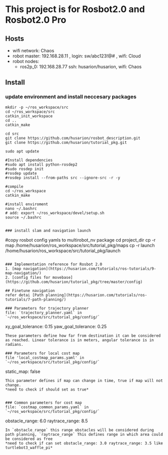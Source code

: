 # This project is for Rosbot2.0 and Rosbot2.0 Pro

## Hosts

* wifi network: Chaos
* robot master: 192.168.28.11 , login: sw/abc123!@# , wifi: Cloud
* robot nodes:
  * ros2p_0: 192.168.28.77 ssh: husarion/husarion, wifi: Chaos

## Install

### update environment and install neccesary packages

```
mkdir -p ~/ros_workspace/src
cd ~/ros_workspace/src
catkin_init_workspace
cd ..
catkin_make

cd src
git clone https://github.com/husarion/rosbot_description.git
git clone https://github.com/husarion/tutorial_pkg.git

sudo apt update

#Install dependencies
#sudo apt install python-rosdep2
#sudo rosdep init
#rosdep update
#rosdep install --from-paths src --ignore-src -r -y

#compile
cd ~/ros_workspace
catkin_make

#install enviroment
nano ~/.bashrc
# add: export ~/ros_workspace/devel/setup.sh
source ~/.bashrc


### install slam and navigation launch

```
#copy rosbot config yamls to multirobot_nv package
cd project_dir
cp -r map /home/husarion/ros_workspace/src/tutorial_pkg/maps
cp -r launch /home/husarion/ros_workspace/src/tutorial_pkg/launch
```

### Implementation reference for Rosbot 2.0
1. [map navigation](https://husarion.com/tutorials/ros-tutorials/9-map-navigation/)
2. [config files for movebase](https://github.com/husarion/tutorial_pkg/tree/master/config)

## Finetune navigation
refer detai [Path planning](https://husarion.com/tutorials/ros-tutorials/7-path-planning/)

### Parameters for trajectory planner
file: `trajectory_planner.yaml` in  `~/ros_workspace/src/tutorial_pkg/config/`

```
xy_goal_tolerance: 0.15
yaw_goal_tolerance: 0.25

```
These parameters define how far from destination it can be considered as reached. Linear tolerance is in meters, angular tolerance is in radians.

### Parameters for local cost map
file 'local_costmap_params.yaml' in  `~/ros_workspace/src/tutorial_pkg/config/`

```
static_map: false
```
This parameter defines if map can change in time, true if map will not change.
*need to check if should set as true*


### Common parameters for cost map
file: `costmap_common_params.yaml` in  `~/ros_workspace/src/tutorial_pkg/config/`

```
obstacle_range: 6.0
raytrace_range: 8.5
```
In `obstacle_range` this range obstacles will be considered during path planning, `raytrace_range` This defines range in which area could be considered as free
*need to check if can set obstacle_range: 3.0 raytrace_range: 3.5 like turtlebot3_waffle_pi*

